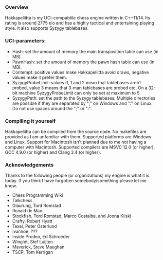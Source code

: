 ﻿### Overview

Hakkapeliitta is my UCI-compabtile chess engine written in C++11/14. Its rating
is around 2775 elo and has a highly tactical and entertaining playing style. It 
also supports Syzygy tablebases.

### UCI-parameters:

 - Hash: set the amount of memory the main transposition table can use (in MB).
 - PawnHash: set the amount of memory the pawn hash table can use (in MB).
 - Contempt: positive values make Hakkapeliitta avoid draws, negative values make it prefer them.
 - SyzygyProbeLimit: values 0, 1 and 2 mean that tablebases aren't probed, value 3 means that 3-man tablebases are probed etc. On a 32-bit machine SyzygyProbeLimit can only be set at maximum to 5.
 - SyzygyPath: set the path to the Syzygy tablebases. Multiple directories are possible if they are separated by ";" on Windows and ":" on Linux. Do not use spaces around the ";" or ":".

### Compiling it yourself

Hakkapeliitta can be compiled from the source code. No makefiles are provided 
as I am unfamiliar with them. Supported platforms are Windows and Linux.
Support for Macintosh isn't planned due to me not having a computer with 
Macintosh. Supported compilers are MSVC 12.0 (or higher), GCC 4.9.0 (or higher) 
and Clang 3.4 (or higher). 

### Acknowledgements	

Thanks to the following people (or organizations) my engine is what it is today.
If you think I have forgotten somebody/something please let me know.

 - Chess Programming Wiki
 - Talkchess
 - Glaurung, Tord Romstad
 - Ronald de Man 
 - Stockfish, Tord Romstad, Marco Costalba, and Joona Kiiski
 - Crafty, Robert Hyatt
 - Texel, Peter Österlund
 - Ivanhoe, ??? 
 - Inside Prodeo, Ed Schroeder
 - Winglet, Stef Luijten
 - Maverick, Steve Maughan
 - TSCP, Tom Kerrigan 

 